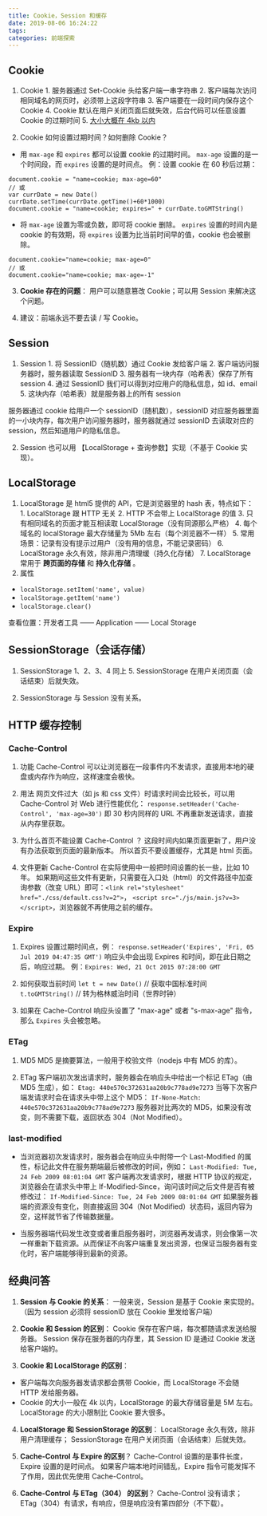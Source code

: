 ```yaml
---
title: Cookie，Session 和缓存
date: 2019-08-06 16:24:22
tags:
categories: 前端探索
---
```


## Cookie
1. Cookie
1\. 服务器通过 Set-Cookie 头给客户端一串字符串
2\. 客户端每次访问相同域名的网页时，必须带上这段字符串
3\. 客户端要在一段时间内保存这个 Cookie
4\. Cookie 默认在用户关闭页面后就失效，后台代码可以任意设置 Cookie 的过期时间
5\. [大小大概在 4kb 以内](https://stackoverflow.com/questions/640938/what-is-the-maximum-size-of-a-web-browsers-cookies-key "null")

2. Cookie 如何设置过期时间？如何删除 Cookie？
+ 用 `max-age` 和 `expires` 都可以设置 cookie 的过期时间。
`max-age` 设置的是一个时间段，而 `expires` 设置的是时间点。
例：设置 cookie 在 60 秒后过期：
```
document.cookie = "name=cookie; max-age=60"
// 或
var currDate = new Date()
currDate.setTime(currDate.getTime()+60*1000) 
document.cookie = "name=cookie; expires=" + currDate.toGMTString()
```

+ 将 `max-age` 设置为零或负数，即可将 cookie 删除。
`expires` 设置的时间内是 cookie 的有效期，将 `expires` 设置为比当前时间早的值，cookie 也会被删除。
```
document.cookie="name=cookie; max-age=0"
// 或
document.cookie="name=cookie; max-age=-1"
```

3. **Cookie 存在的问题**：
用户可以随意篡改 Cookie；可以用 Session 来解决这个问题。

4. 建议：前端永远不要去读 / 写 Cookie。

## Session
1. Session
1\.  将 SessionID（随机数）通过 Cookie 发给客户端
2\.  客户端访问服务器时，服务器读取 SessionID
3\.  服务器有一块内存（哈希表）保存了所有 session
4\.  通过 SessionID 我们可以得到对应用户的隐私信息，如 id、email
5\.  这块内存（哈希表）就是服务器上的所有 session

服务器通过 cookie 给用户一个 sessionID（随机数），sessionID 对应服务器里面的一小块内存，每次用户访问服务器时，服务器就通过 sessionID 去读取对应的 session，然后知道用户的隐私信息。

2. Session 也可以用 【LocalStorage + 查询参数】实现（不基于 Cookie 实现）。

## LocalStorage
1. LocalStorage 是 html5 提供的 API，它是浏览器里的 hash 表，特点如下：
1\. LocalStorage 跟 HTTP 无关
2\. HTTP 不会带上 LocalStorage 的值
3\. 只有相同域名的页面才能互相读取 LocalStorage（没有同源那么严格）
4\. 每个域名的 localStorage 最大存储量为 5Mb 左右（每个浏览器不一样）
5\. 常用场景：记录有没有提示过用户（没有用的信息，不能记录密码）
6\. LocalStorage 永久有效，除非用户清理缓（持久化存储）
7\. LocalStorage 常用于 **跨页面的存储** 和 **持久化存储** 。
2. 属性
+ `localStorage.setItem('name', value)`
+ `localStorage.getItem('name')`
+ `localStorage.clear()`

查看位置：开发者工具 —— Application —— Local Storage

## SessionStorage（会话存储）
1. SessionStorage
1、2、3、4 同上
5\.  SessionStorage 在用户关闭页面（会话结束）后就失效。

2. SessionStorage 与 Session 没有关系。

## HTTP 缓存控制 
### Cache-Control
1. 功能
Cache-Control 可以让浏览器在一段事件内不发请求，直接用本地的硬盘或内存作为响应，这样速度会极快。

2. 用法
网页文件过大（如 js 和 css 文件）时请求时间会比较长，可以用 Cache-Control 对 Web 进行性能优化：
`response.setHeader('Cache-Control', 'max-age=30')` 
即 30 秒内同样的 URL 不再重新发送请求，直接从内存里获取。

2. 为什么首页不能设置 Cache-Control ？
这段时间内如果页面更新了，用户没有办法获取到页面的最新版本。
所以首页不要设置缓存，尤其是 html 页面。

3. 文件更新
Cache-Control 在实际使用中一般把时间设置的长一些，比如 10 年。
如果期间这些文件有更新，只需要在入口处（html）的文件路径中加查询参数（改变 URL）即可：`<link rel="stylesheet" href="./css/default.css?v=2">`，
`<script src="./js/main.js?v=3></script>`，浏览器就不再使用之前的缓存。

### Expire
1. Expires 设置过期时间点，例：
`response.setHeader('Expires', 'Fri, 05 Jul 2019 04:47:35 GMT')`
响应头中会出现 Expires 和时间，即在此日期之后，响应过期。
例：`Expires: Wed, 21 Oct 2015 07:28:00 GMT`

2. 如何获取当前时间
`let t = new Date()` // 获取中国标准时间
`t.toGMTString()` // 转为格林威治时间（世界时钟）

3. 如果在 Cache-Control 响应头设置了 "max-age" 或者 "s-max-age" 指令，那么 `Expires` 头会被忽略。

### ETag
1. MD5
MD5 是摘要算法，一般用于校验文件（nodejs 中有 MD5 的库）。

2. ETag
客户端初次发出请求时，服务器会在响应头中给出一个标记 ETag（由 MD5 生成），如：
`Etag: 440e570c372631aa20b9c778ad9e7273`
当等下次客户端发请求时会在请求头中带上这个 MD5：
`If-None-Match: 440e570c372631aa20b9c778ad9e7273`
服务器对比两次的 MD5，如果没有改变，则不需要下载，返回状态 304（Not Modified）。

### last-modified
+ 当浏览器初次发请求时，服务器会在响应头中附带一个 Last-Modified 的属性，标记此文件在服务期端最后被修改的时间，例如：
`Last-Modified: Tue, 24 Feb 2009 08:01:04 GMT`
客户端再次发请求时，根据 HTTP 协议的规定，浏览器会在请求头中带上 If-Modified-Since，询问该时间之后文件是否有被修改过：
`If-Modified-Since: Tue, 24 Feb 2009 08:01:04 GMT`
如果服务器端的资源没有变化，则直接返回 304（Not Modified）状态码，返回内容为空，这样就节省了传输数据量。

+ 当服务器端代码发生改变或者重启服务器时，浏览器再发请求，则会像第一次一样重新下载资源。从而保证不向客户端重复发出资源，也保证当服务器有变化时，客户端能够得到最新的资源。

## 经典问答
1. **Session 与 Cookie 的关系**：
一般来说，Session 是基于 Cookie 来实现的。
（因为 session 必须将 sessionID 放在 Cookie 里发给客户端）

2. **Cookie 和 Session 的区别**：
Cookie 保存在客户端，每次都随请求发送给服务器。
Session 保存在服务器的内存里，其 Session ID 是通过 Cookie 发送给客户端的。

3. **Cookie 和 LocalStorage 的区别**：
+ 客户端每次向服务器发请求都会携带 Cookie，而 LocalStorage 不会随 HTTP 发给服务器。
+ Cookie 的大小一般在 4k 以内，LocalStorage 的最大存储容量是 5M 左右。LocalStorage 的大小限制比 Cookie 要大很多。

4. **LocalStorage 和 SessionStorage 的区别**：
LocalStorage 永久有效，除非用户清理缓存；
SessionStorage 在用户关闭页面（会话结束）后就失效。

5. **Cache-Control 与 Expire 的区别**？
Cache-Control 设置的是事件长度，Expire 设置的是时间点。
如果客户端本地时间错乱，Expire 指令可能发挥不了作用，因此优先使用 Cache-Control。

6. **Cache-Control 与 ETag（304） 的区别**？
Cache-Control 没有请求；
ETag（304）有请求，有响应，但是响应没有第四部分（不下载）。

